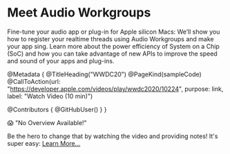# Meet Audio Workgroups

Fine-tune your audio app or plug-in for Apple silicon Macs: We’ll show you how to register your realtime threads using Audio Workgroups and make your app sing. Learn more about the power efficiency of System on a Chip (SoC) and how you can take advantage of new APIs to improve the speed and sound of your apps and plug-ins.

@Metadata {
   @TitleHeading("WWDC20")
   @PageKind(sampleCode)
   @CallToAction(url: "https://developer.apple.com/videos/play/wwdc2020/10224", purpose: link, label: "Watch Video (10 min)")

   @Contributors {
      @GitHubUser(<replace this with your GitHub handle>)
   }
}

😱 "No Overview Available!"

Be the hero to change that by watching the video and providing notes! It's super easy:
 [Learn More…](https://wwdcnotes.com/documentation/wwdcnotes/contributing)
